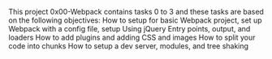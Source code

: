 This project  0x00-Webpack contains tasks 0 to 3 and these tasks are based on the following objectives:
How to setup for basic  Webpack project, set up Webpack with a config file, setup Using jQuery
Entry points, output, and loaders
How to add plugins and adding CSS and images 
How to split your code into chunks
How to setup a dev server, modules, and tree shaking
